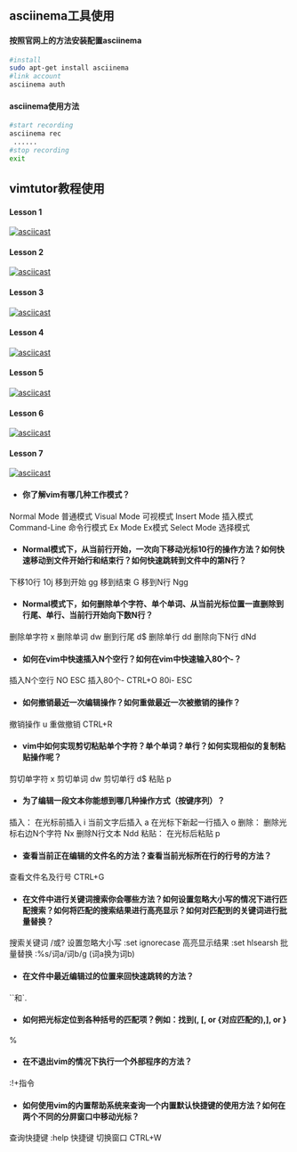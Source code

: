 ## asciinema工具使用
#### 按照官网上的方法安装配置asciinema
```bash
#install
sudo apt-get install asciinema
#link account
asciinema auth
```
#### asciinema使用方法
```bash
#start recording
asciinema rec
 ......
#stop recording
exit
```
## vimtutor教程使用
#### Lesson 1
[![asciicast](https://asciinema.org/a/EohEweYCcrPPRMW5t9S7Ic5EW.svg)](https://asciinema.org/a/EohEweYCcrPPRMW5t9S7Ic5EW)
#### Lesson 2
[![asciicast](https://asciinema.org/a/ed08nkG74qRCFRt7qBXGUCqR1.svg)](https://asciinema.org/a/ed08nkG74qRCFRt7qBXGUCqR1)
#### Lesson 3
[![asciicast](https://asciinema.org/a/CmAt8vf3VUxPhxck4ZzPiBR6B.svg)](https://asciinema.org/a/CmAt8vf3VUxPhxck4ZzPiBR6B)
#### Lesson 4
[![asciicast](https://asciinema.org/a/qZohV9kw5GKPloEjAjLM4vBZ2.svg)](https://asciinema.org/a/qZohV9kw5GKPloEjAjLM4vBZ2)
#### Lesson 5
[![asciicast](https://asciinema.org/a/PhyyTcpmo63ho2dWlquvA2blO.svg)](https://asciinema.org/a/PhyyTcpmo63ho2dWlquvA2blO)
#### Lesson 6
[![asciicast](https://asciinema.org/a/MvtEm2f723b8ZZFcPNrbk9mwe.svg)](https://asciinema.org/a/MvtEm2f723b8ZZFcPNrbk9mwe)
#### Lesson 7
[![asciicast](https://asciinema.org/a/uLfeYecHpjvs06OQ6uHp8bNSk.svg)](https://asciinema.org/a/uLfeYecHpjvs06OQ6uHp8bNSk)
- #### 你了解vim有哪几种工作模式？
Normal Mode 普通模式
Visual Mode 可视模式
Insert Mode 插入模式
Command-Line 命令行模式
Ex Mode Ex模式
Select Mode 选择模式
- #### Normal模式下，从当前行开始，一次向下移动光标10行的操作方法？如何快速移动到文件开始行和结束行？如何快速跳转到文件中的第N行？
下移10行 10j
移到开始 gg
移到结束 G
移到N行 Ngg
- #### Normal模式下，如何删除单个字符、单个单词、从当前光标位置一直删除到行尾、单行、当前行开始向下数N行？
删除单字符 x
删除单词 dw
删到行尾 d$
删除单行 dd
删除向下N行 dNd
- #### 如何在vim中快速插入N个空行？如何在vim中快速输入80个-？
插入N个空行 NO ESC
插入80个-  CTRL+O 80i- ESC
- #### 如何撤销最近一次编辑操作？如何重做最近一次被撤销的操作？
撤销操作 u
重做撤销 CTRL+R
- #### vim中如何实现剪切粘贴单个字符？单个单词？单行？如何实现相似的复制粘贴操作呢？
剪切单字符 x
剪切单词 dw
剪切单行 d$
粘贴 p
- #### 为了编辑一段文本你能想到哪几种操作方式（按键序列）？
插入：
在光标前插入 i
当前文字后插入 a
在光标下新起一行插入 o
删除：
删除光标右边N个字符 Nx
删除N行文本 Ndd
粘贴：
在光标后粘贴 p
- #### 查看当前正在编辑的文件名的方法？查看当前光标所在行的行号的方法？
查看文件名及行号 CTRL+G
- #### 在文件中进行关键词搜索你会哪些方法？如何设置忽略大小写的情况下进行匹配搜索？如何将匹配的搜索结果进行高亮显示？如何对匹配到的关键词进行批量替换？
搜索关键词 /或?
设置忽略大小写 :set ignorecase
高亮显示结果 :set hlsearsh
批量替换 :%s/词a/词b/g  (词a换为词b)
- #### 在文件中最近编辑过的位置来回快速跳转的方法？
``和`.
- #### 如何把光标定位到各种括号的匹配项？例如：找到(, [, or {对应匹配的),], or }
%
- #### 在不退出vim的情况下执行一个外部程序的方法？
:!+指令
- #### 如何使用vim的内置帮助系统来查询一个内置默认快捷键的使用方法？如何在两个不同的分屏窗口中移动光标？
查询快捷键 :help 快捷键
切换窗口 CTRL+W
